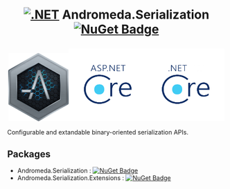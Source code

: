 # <p align="center"> [![.NET](https://github.com/thenameless314159/Andromeda.Serialization/actions/workflows/dotnet.yml/badge.svg)](https://github.com/thenameless314159/Andromeda.Serialization/actions/workflows/dotnet.yml) Andromeda.Serialization [![NuGet Badge](https://buildstats.info/nuget/Andromeda.Serialization)](https://www.nuget.org/packages/Andromeda.Serialization/) </p>

<div style="text-align:center"><p align="center"><img src="https://raw.githubusercontent.com/thenameless314159/Andromeda.ServiceRegistration/master/andromeda_icon2.png?token=AFMTCCLAUUAALOP5UR4TWWC6JQ6Y6" width="140" height="158"><img src="https://raw.githubusercontent.com/thenameless314159/Andromeda.ServiceRegistration/master/ASP.NET-Core-Logo_2colors_Square_RGB.png?token=AFMTCCNPNVM6MBG7AF6E75K6JQTHI" width="180" height="168"><img src="https://raw.githubusercontent.com/thenameless314159/Andromeda.ServiceRegistration/master/NET-Core-Logo_2colors_Square_RGB.png?token=AFMTCCNORD45RRHKSS456HK6JQTJU" width="180" height="168"></p></div>

Configurable and extandable binary-oriented serialization APIs.

## Packages

- Andromeda.Serialization : [![NuGet Badge](https://buildstats.info/nuget/Andromeda.Serialization)](https://www.nuget.org/packages/Andromeda.Serialization/)
- Andromeda.Serialization.Extensions : [![NuGet Badge](https://buildstats.info/nuget/Andromeda.Serialization.Extensions)](https://www.nuget.org/packages/Andromeda.Serialization.Extensions/)
